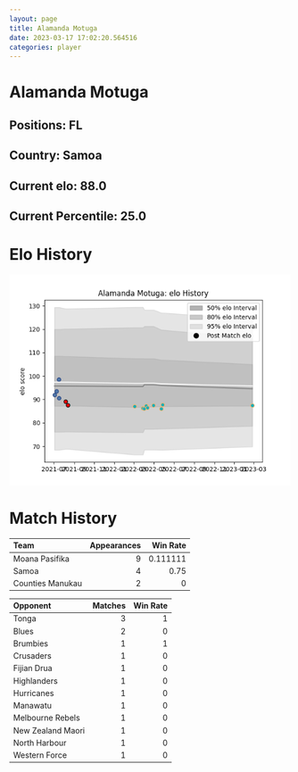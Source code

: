 ```yaml
---  
layout: page  
title: Alamanda Motuga  
date: 2023-03-17 17:02:20.564516  
categories: player  
---
```

# Alamanda Motuga

## Positions: FL

## Country: Samoa

## Current elo: 88.0

## Current Percentile: 25.0

# Elo History


![elo history](history_AlamandaMotuga.png)
# Match History


| Team             |   Appearances |   Win Rate |
|:-----------------|--------------:|-----------:|
| Moana Pasifika   |             9 |   0.111111 |
| Samoa            |             4 |   0.75     |
| Counties Manukau |             2 |   0        |

| Opponent          |   Matches |   Win Rate |
|:------------------|----------:|-----------:|
| Tonga             |         3 |          1 |
| Blues             |         2 |          0 |
| Brumbies          |         1 |          1 |
| Crusaders         |         1 |          0 |
| Fijian Drua       |         1 |          0 |
| Highlanders       |         1 |          0 |
| Hurricanes        |         1 |          0 |
| Manawatu          |         1 |          0 |
| Melbourne Rebels  |         1 |          0 |
| New Zealand Maori |         1 |          0 |
| North Harbour     |         1 |          0 |
| Western Force     |         1 |          0 |